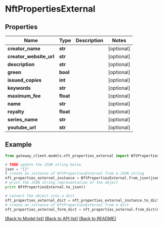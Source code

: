 # NftPropertiesExternal


## Properties

Name | Type | Description | Notes
------------ | ------------- | ------------- | -------------
**creator_name** | **str** |  | [optional] 
**creator_website_url** | **str** |  | [optional] 
**description** | **str** |  | [optional] 
**green** | **bool** |  | [optional] 
**issued_copies** | **int** |  | [optional] 
**keywords** | **str** |  | [optional] 
**maximum_fee** | **float** |  | [optional] 
**name** | **str** |  | [optional] 
**royalty** | **float** |  | [optional] 
**series_name** | **str** |  | [optional] 
**youtube_url** | **str** |  | [optional] 

## Example

```python
from gateway_client.models.nft_properties_external import NftPropertiesExternal

# TODO update the JSON string below
json = "{}"
# create an instance of NftPropertiesExternal from a JSON string
nft_properties_external_instance = NftPropertiesExternal.from_json(json)
# print the JSON string representation of the object
print NftPropertiesExternal.to_json()

# convert the object into a dict
nft_properties_external_dict = nft_properties_external_instance.to_dict()
# create an instance of NftPropertiesExternal from a dict
nft_properties_external_form_dict = nft_properties_external.from_dict(nft_properties_external_dict)
```
[[Back to Model list]](../README.md#documentation-for-models) [[Back to API list]](../README.md#documentation-for-api-endpoints) [[Back to README]](../README.md)



